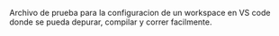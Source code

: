 Archivo de prueba para la configuracion de un workspace en VS code donde se pueda depurar, compilar y correr facilmente.
